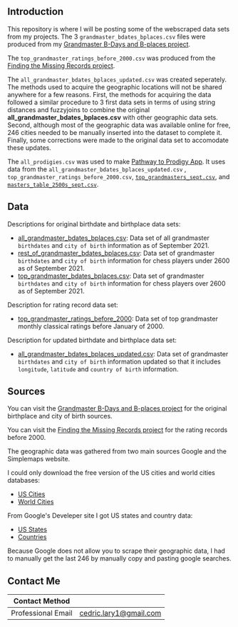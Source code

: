 ## Introduction

This repository is where I will be posting some of the webscraped data sets from my projects. The  3 `grandmaster_bdates_bplaces.csv` files were produced from my [Grandmaster B-Days and B-places project](https://larylc.github.io/chess_bdays_bplaces/).  

The `top_grandmaster_ratings_before_2000.csv` was produced from the [Finding the Missing Records project](https://larylc.github.io/Independent-Projects-/missing_chess_records.html). 

The `all_grandmaster_bdates_bplaces_updated.csv` was created seperately. The methods used to acquire the geographic locations will not be shared anywhere for a few reasons. First, the methods for acquiring the data followed a similar procedure to 3 first data sets in terms of using string distances and fuzzyjoins to combine the original **all_grandmaster_bdates_bplaces.csv** with other geographic data sets. Second, although most of the geographic data was available online for free, 246 cities needed to be manually inserted into the dataset to complete it. Finally, some corrections were made to the original data set to accomodate these updates. 

The `all_prodigies.csv` was used to make [Pathway to Prodigy App](https://loganlary.shinyapps.io/prodigies_app/?_ga=2.15136438.103236738.1633010249-569369622.1613318148). It uses data from the `all_grandmaster_bdates_bplaces_updated.csv` , `top_grandmaster_ratings_before_2000.csv`, [`top_grandmasters_sept.csv`](https://github.com/larylc/Chess-Webscraping-Projects/blob/main/top_grandmasters_sept.csv),  and [`masters_table_2500s_sept.csv`](https://github.com/larylc/Chess-Webscraping-Projects/blob/main/masters_table_2500s_sept.csv).


## Data 

Descriptions for original birthdate and birthplace data sets:
* [all_grandmaster_bdates_bplaces.csv](https://github.com/larylc/More-Chess-Webscraped-Data/blob/main/all_grandmaster_bdates_bplaces.csv): Data set of all grandmaster `birthdates` and `city of birth` information as of September 2021.
* [rest_of_grandmaster_bdates_bplaces.csv](https://github.com/larylc/More-Chess-Webscraped-Data/blob/main/rest_of_grandmaster_bdates_bplaces.csv): Data set of grandmaster `birthdates` and `city of birth` information for chess players under 2600 as of September 2021.
* [top_grandmaster_bdates_bplaces.csv](https://github.com/larylc/More-Chess-Webscraped-Data/blob/main/top_grandmaster_ratings_before_2000.csv): Data set of grandmaster `birthdates` and `city of birth` information for chess players over 2600 as of September 2021.


Description for rating record data set:
* [top_grandmaster_ratings_before_2000](https://github.com/larylc/More-Chess-Webscraped-Data/blob/main/top_grandmaster_ratings_before_2000.csv): Data set of top grandmaster monthly classical ratings before January of 2000.

Description for updated birthdate and birthplace data set:
* [all_grandmaster_bdates_bplaces_updated.csv](https://github.com/larylc/More-Chess-Webscraped-Data/blob/main/all_grandmaster_bdates_bplaces_updated.csv): Data set of grandmaster `birthdates` and `city of birth` information updated so that it includes `longitude`, `latitude` and `country of birth` information.


## Sources

You can visit the [Grandmaster B-Days and B-places project](https://larylc.github.io/chess_bdays_bplaces/) for the original birthplace and city of birth sources. 

You can visit the [Finding the Missing Records project](https://larylc.github.io/Independent-Projects-/missing_chess_records.html) for the rating records before 2000. 


The geographic data was gathered from two main sources Google and the Simplemaps website. 

I could only download the free version of the US cities and world cities databases:
* [US Cities](https://simplemaps.com/data/us-cities)
* [World Cities](https://simplemaps.com/data/world-cities)

From Google's Develeper site I got US states and country data:
* [US States](https://developers.google.com/public-data/docs/canonical/states_csv)
* [Countries](https://developers.google.com/public-data/docs/canonical/countries_csv)

Because Google does not allow you to scrape their geographic data, I had to manually get the last 246 by manually copy and pasting google searches. 



## Contact Me

|**Contact Method**  |                          |
| -------------------| -------------------------|
| Professional Email | cedric.lary1@gmail.com   |

